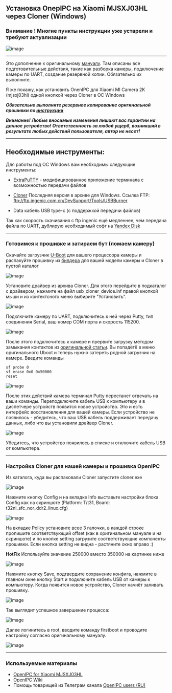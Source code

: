 ## Установка OnepIPC на Xiaomi MJSXJ03HL через Cloner (Windows)

### Внимание ! Многие пункты инструкции уже устарели и требуют актуализации


![image](images/camera.png)
_________
Это дополнение к оригинальному [мануалу](https://github.com/OpenIPC/device-mjsxj03hl/blob/master/README_ru.md). Там описаны все подготовительные действия, такие как разборка камеры, подключение камеры по UART, создание резервной копии. Обязательно их выполните.

Я же покажу, как установить OnenIPC для Xiaomi  MI Camera 2K (mjsxj03hl) одной кнопкой через Cloner в ОС Windows

***Обязательно выполните резервное копирование оригинальной прошивки по [инструкции](https://github.com/OpenIPC/device-mjsxj03hl/blob/master/README_ru.md#%D1%81%D0%BE%D1%85%D1%80%D0%B0%D0%BD%D0%B5%D0%BD%D0%B8%D0%B5-%D0%B7%D0%B0%D0%B2%D0%BE%D0%B4%D1%81%D0%BA%D0%BE%D0%B9-%D0%BF%D1%80%D0%BE%D1%88%D0%B8%D0%B2%D0%BA%D0%B8)***

***Внимание! Любые вносимые изменения лишают вас гарантии на данное устройство! Ответственность за любой ущерб, возникший в результате любых действий пользователя, автор не несет!***
_____
## Необходимые инструменты:

Для работы под ОС Windows вам необходимы следующие инструменты:

- [ExtraPuTTY](https://sourceforge.net/projects/extraputty/files/) - модифицированное приложение терминала с возможностью передачи файлов

- [Cloner](ftp://ftp.ingenic.com.cn/DevSupport/Tools/USBBurner)  Последняя версия в архиве для Windows. Ссылка FTP: ftp://ftp.ingenic.com.cn/DevSupport/Tools/USBBurner

- Data кабель USB type-c (с поддержкой передачи файлов)

Так как скорость скачивания с ftp ingenic ещё медленнее, чем передача файла по UART, дублирую необходимый софт на [Yandex Disk](https://disk.yandex.ru/d/BJ-_Lq1zE5DeZw)
_________
### Готовимся к прошивке и затираем бут (ломаем камеру)

Скачайте загрузчик [U-Boot](https://github.com/OpenIPC/firmware/releases/tag/latest) для вашего процессора камеры и распакуйте прошивку из [билдера](https://github.com/OpenIPC/builder/releases/tag/latest) для вашей модели камеры и Cloner в пустой каталог

![image](images/01_unpack_files.png)

Установите драйвер из архива Cloner. Для этого перейдите в подкаталог с драйвером, нажмите на файл usb_cloner_device.inf правой кнопкой мыши и из контектсного меню выбирите "Установить".

![image](images/02_install_driver.png)

Подключите камеру по UART, подключитесь к ней через Putty, тип соединения Serial, ваш номер COM порта и скорость 115200.

![image](images/00_putty_connect.png)

После этого подключитесь к камере и прервите загрузку методом замыкания контактов из [оригинальной статьи](https://github.com/OpenIPC/wiki/blob/master/en/help-uboot.md#shorting-pins-on-flash-chip). Вы попадётё в меню оригинального Uboot и теперь нужно затереть родной загрузчик на камере. Введите команды

    sf probe 0
    sf erase 0x0 0x50000
    reset

![image](images/03_erase_boot.png)

После этих действий камера терминал Putty перестанет отвечать на ваши команды. Переподключите кабель USB к компьютеру и в диспетчере устройств появится новое устройство. Это и есть интерфейс восстановления для вашей камеры. Если устройство не появилось - убедитесь, что ваш USB кабель поддерживает передачу данных, либо что вы установили драйвер Cloner.

![image](images/04_check_driver.png)

Убедитесь, что устройство появилось в списке и отключите кабель USB от компьютера.
_________
### Настройка Cloner для нашей камеры и прошивка OpenIPC

Из каталога, куда вы распаковали Cloner запустите cloner.exe

![image](images/05_start_cloner.png)

Нажмите кнопку Config и на вкладке Info выставьте настройки блока Config как на скриншоте (Platform: T/t31, Board: t32nl_sfc_nor_ddr2_linux.cfg)

![image](images/06_config_main.png)

На вкладке Policy установите всее 3 галочки, в каждой строке пропишите соответствующий offset (как в оригинальном мануале и на скриншоте) и по кнопке setting загрузите соответствующие компоненты прошивки. Если кнопка setting не видна - растяните окно вправо :)

**HotFix** Используйте значение 250000 вместо 350000 на картинке ниже

![image](images/07_config_policy.png)

Нажмите кнопку Save, подтвердите сохранение конфига, нажмите в главном окне кнопку Start и подключите кабель USB от камеры к компьютеру. Когда появится новое устройство, Cloner начнёт заливать прошивку.

![image](images/08_run_cloner.png)

Так выглядит успешное завершение процесса:

![image](images/09_finish_cloner.png)

Далее логинитесь в root, вводите команду firstboot и проводите настройку согласно оригинальному мануалу. 

![image](images/12_firstboot.png)

_________
### Используемые материалы

- [OpenIPC for Xiaomi MJSXJ03HL](https://github.com/OpenIPC/device-mjsxj03hl)
- [OpenIPC Wiki](https://github.com/OpenIPC/wiki)
- Помощь товарищей из Телеграм канала [OpenIPC users (RU)](https://t.me/openipc_modding)
